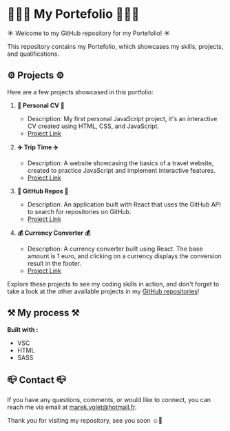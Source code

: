 # 👨🏻‍💻 My Portefolio 👨🏻‍💻

☀️ Welcome to my GitHub repository for my Portefolio! ☀️

This repository contains my Portefolio, which showcases my skills, projects, and qualifications.

## ⚙️ Projects ⚙️

Here are a few projects showcased in this portfolio:

1. **📄 Personal CV 📄**
   - Description: My first personal JavaScript project, it's an interactive CV created using HTML, CSS, and JavaScript.
   - [Project Link](https://cv-marek-volet.vercel.app/html)

2. **✈️ Trip Time ✈️**
   - Description: A website showcasing the basics of a travel website, created to practice JavaScript and implement interactive features.
   - [Project Link](https://trip-time.vercel.app/)

3. **🚀 GitHub Repos 🚀**
   - Description: An application built with React that uses the GitHub API to search for repositories on GitHub.
   - [Project Link](https://github-repos-flame.vercel.app/)

4. **💰 Currency Converter 💰**
   - Description: A currency converter built using React. The base amount is 1 euro, and clicking on a currency displays the conversion result in the footer.
   - [Project Link](https://how-much-p2e805woe-voletmarek.vercel.app/)

Explore these projects to see my coding skills in action, and don't forget to take a look at the other available projects in my [GitHub repositories](https://github.com/VOLETMarek/PROJECTS)!



## ⚒︎ My process ⚒︎

<strong>Built with :</strong>
- VSC 
- HTML
- SASS

## 📪 Contact 📪

If you have any questions, comments, or would like to connect, you can reach me via email at marek.volet@hotmail.fr.

Thank you for visiting my repository, see you soon ☺️👋